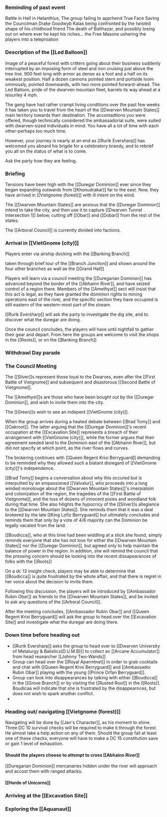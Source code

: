 
### Reminding of past event
Battle in Hell in Helanthius,
The group failing to apprhend True Face
Saving the Councilman Drake Goodwyb
Kalas being confronted by the twisted shape of his childhood friend 
The death of Balthazar, and possibly losing out on where ever he kept his riches...
the Free Masons ushering the players into a teleproation

### Description of the [[Led Balloon]]
Image of a peaceful forest with critters going about their business suddenly interrupted by an imposing form of steel and iron cruising just above the tree line.
900 feet long with armor as dense as a foot and a half on its weakest position. Half a dozen cannons pointed stern and portside loom ominously, pointed downwards, with two more pointed forward-ahead.
The Led Balloon, pride of the dwarven mountain fleet, barrels its way ahead at a leisurley 4 mph.

The gang have had rather crampt living conditions over the past few weeks it has taken you to travel from the heart of the [[Dwarven Mountain States]] main territory towards their destination. The accomadtions you were offered, though technically considered the ambassadorial suite, were suited with dwarven-sized individuals in mind. You have all a lot of time with each other-perhaps too much time.

However, your journey is nearly at an end as [[Rurik Eversharp]] has welcomed you aboard his brigde for a celebratory brandy, and to rebrief you all on the status of what is to come. 

Ask the party how they are feeling.

### Briefing
Tensions have been high with the [[Duregar Dominion]] ever since they began expanding outwards from [[Khonudrakar]] far to the east. Now, they have arrived in [[Vietgnome (forest)]] with ill intent on the wind.

The [[Dwarven Mountain States]] are anxious that the [[Duregar Dominion]] intend to take the city, and then use it to capture [[Dwarven Tunnel Intersection 1]] below, cutting off [[Obar]] and [[Dobar]] from the rest of the states.

The [[Arboral Council]] is currently divided into factions.


### Arrival in [[VietGnome (city)]]
Players enter via airship docking with the [[Banking Branch]]



taken through brief tour of the [[Branch Junction]] and shown around the four other branches as wall as the [[Grand Hall]]



Players will learn via a council meeting the [[Duregarian Dominion]] has advanced beyond the border of the [[Abhainn River]], and have seized control of a region there. Members of the [[Amethyst]] sect will insist that this act is legal, as they have granted the dominion rights to mining operations east of the river, and the specific section they have occupied is still eastern of the western-most part of the stream.

[[Rurik Eversharp]] will ask the party to investigate the dig site, and to discover what the duregar are doing.

Once the council concludes, the players will have until nightfall to gather their gear and depart.
From here the groups are welcome to visit the shops in the [[Roots]], or on the [[Banking Branch]]


### Withdrawl Day parade

### The Council Meeting

The [[Silver]]s represent those loyal to the Dwarves, even after the [[First Battle of Vietgnome]] and subsequent and disastorous [[Second Battle of Vietgnome]].

The [[Amethyst]]s are those who have been bought out by the [[Duregar Dominion]], and wish to invite them into the city.

The [[Green]]s wish to see an indepent [[VietGnome (city)]].

When the group arrives during a heated debate between [[Brad Tomy]] and [[Oakroot]]. The latter arguing that the [[Duregar Dominion]]'s recent occupation at the [[Excavation Site]] represents a breach of their arrangement with [[VietGnome (city)]], while the former argues that their agreement seeded land to the Dominion east of the [[Abhainn River]], but did not specify at which point, as the river flows and curves.

The bickering continues with [[Queen Regent Krixi Berryguard]] demanding to be reminded why they allowed such a blatant disregard of [[VietGnome (city)]]'s independence.

[[Brad Tomy]] begins a conversation about why this occured but is interputted by an empassioned [[Valvalur]], who proceeds into a long winded monolouge about the [[Dwarven Mountain States]]'s imerpialsim and colonization of the region, the tragedies of the [[First Battle of Vietgnome]], and the loss of dozens of innocent pixies and woodland folk during that time. She also hilights the hypocricy of the [[Silver]]s allegiance to the [[Dwarven Mountain States]]. She reminds them that it was a deal brokered by the late [[King Lofiz Berryguard]] but ultimately concludes and reminds them that only by a vote of 4/6 majority can the Dominion be legally vacated from the land. 

[[Boudicca]], who at this time had been widdling at a stick she found, simply reminds everyone that she has not love for either the [[Dwarven Mountain States]] nor the [[Duregar Dominion]], but agreed only to help maintain the balance of power in the region. In addition, she will remind the council that the pressing concern should be looking into the recent dissapearances of folks with the [[Roots]]

On a dc 13 insight check, players may be able to determine that [[Boudicca]] is quite frustrated by the whole affair, and that there is regret in her voice about the decision to invite them.

Following this discussion, the players will be introduced by [[Ambassador Rubin Obar]] as friends to the [[Dwarven Mountain States]], and be invited to ask any questions of the [[Arboral Council]].

After the meeting concludes, [[Ambassador Rubin Obar]] and [[Queen Regent Krixi Berryguard]] will ask the group to head over the [[Excavation Site]] and investigate what the duregar are doing there.

### Down time before heading out
- [[Rurik Eversharp]] asks the group to head over to [[Dwarven University of Metalurgy & Balistics(D.U.M.B)]] to collect an [[Arcane Accumulator]] from head researcher [[Johnny Two-Wands]]
- Group can head over the [[Royal Aparmtnet]] in order to grab cocktails and chat with [[Queen Regent Krixi Berryguard]] and [[Ambassador Rubin Obar]] playing with the young [[Prince Orfan Berryguard]].
- Group can look into disappearances by talking with either [[Boudicca]] in the [[Grove Branch]] or by visiting the [[Rusted Root]] in the [[Roots]]. Boudicaa will indicate that she is frustrated by the disappearnces, but does not wish to spark another conflict.
- 



### Heading out/ navigating [[Vietgnome (forest)]]

Navigating will be done by [[Jan's Character]], as his moment to shine. Three DC 10 survival checks will be required to make it through the forest. He almost take a help action on any of them.
Should the group fail at least one of these checks, everyone will have to make a DC 15 constitution save or gain 1 level of exhaustion.



#### Should the players choose to attempt to cross [[Abhainn River]]

[[Duregarian Dominion]] mercanaries hidden under the river will approach and accost them with ranged attacks.

#### [[Horde of Unicorns]]

### Arriving at the [[Excavation Site]]

### Exploring the [[Aquanaut]]



